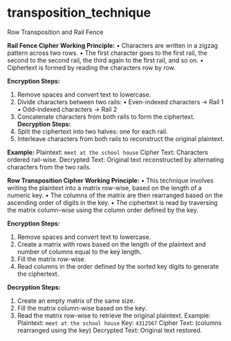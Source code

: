 # transposition_technique
Row Transposition and Rail Fence

**Rail Fence Cipher**
**Working Principle:**
• Characters are written in a zigzag pattern across two rows.
• The first character goes to the first rail, the second to the second rail, the third again to the
first rail, and so on.
• Ciphertext is formed by reading the characters row by row.

**Encryption Steps:**
1. Remove spaces and convert text to lowercase.
2. Divide characters between two rails:
• Even-indexed characters → Rail 1
• Odd-indexed characters → Rail 2
3. Concatenate characters from both rails to form the ciphertext.
**Decryption Steps:**
1. Split the ciphertext into two halves: one for each rail.
2. Interleave characters from both rails to reconstruct the original plaintext.
   
**Example:**
Plaintext: `meet at the school house`
Cipher Text: Characters ordered rail-wise.
Decrypted Text: Original text reconstructed by alternating characters from the two rails.


**Row Transposition Cipher**
**Working Principle:**
• This technique involves writing the plaintext into a matrix row-wise, based on the length
of a numeric key.
• The columns of the matrix are then rearranged based on the ascending order of digits in
the key.
• The ciphertext is read by traversing the matrix column-wise using the column order
defined by the key.

**Encryption Steps:**
1. Remove spaces and convert text to lowercase.
2. Create a matrix with rows based on the length of the plaintext and number of columns equal to
the key length.
3. Fill the matrix row-wise.
4. Read columns in the order defined by the sorted key digits to generate the ciphertext.
   
**Decryption Steps:**
1. Create an empty matrix of the same size.
2. Fill the matrix column-wise based on the key.
3. Read the matrix row-wise to retrieve the original plaintext.
Example:
Plaintext: `meet at the school house`
Key: `4312567`
Cipher Text: (columns rearranged using the key)
Decrypted Text: Original text restored.
